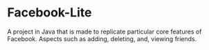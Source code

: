 # Facebook-Lite
A project in Java that is made to replicate particular core features of Facebook. Aspects such as adding, deleting, and, viewing friends.   
